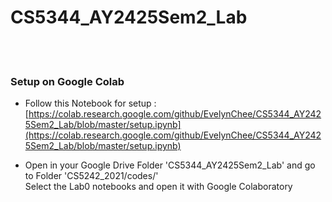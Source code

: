 # CS5344_AY2425Sem2_Lab

<br><br>

### Setup on Google Colab 

* Follow this Notebook for setup :<br>
[https://colab.research.google.com/github/EvelynChee/CS5344_AY2425Sem2_Lab/blob/master/setup.ipynb](https://colab.research.google.com/github/EvelynChee/CS5344_AY2425Sem2_Lab/blob/master/setup.ipynb)

* Open in your Google Drive Folder 'CS5344_AY2425Sem2_Lab' and go to Folder 'CS5242_2021/codes/'<br>
Select the Lab0 notebooks and open it with Google Colaboratory

